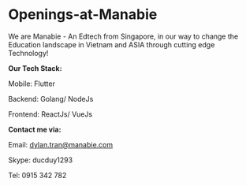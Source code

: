 # Openings-at-Manabie

We are Manabie - An Edtech from Singapore, in our way to change the Education landscape in Vietnam and ASIA through cutting edge Technology!

**Our Tech Stack:**

Mobile: Flutter

Backend: Golang/ NodeJs

Frontend: ReactJs/ VueJs

**Contact me via:**

Email: dylan.tran@manabie.com

Skype: ducduy1293

Tel: 0915 342 782
